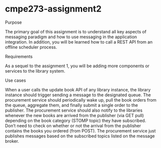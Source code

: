 cmpe273-assignment2
===================

Purpose

The primary goal of this assignment is to understand all key aspects of messaging paradigm and how to use messaging in the application integration. In addition, you will be learned how to call a REST API from an offline scheduler process.

Requirements

As a sequel to the assignment 1, you will be adding more components or services to the library system.

Use cases

When a user calls the update book API of any library instance, the library instance should trigger sending a message to the designated queue.
The procurement service should periodically wake up, pull the book orders from the queue, aggregate them, and finally submit a single order to the publisher.
The procurement service should also notify to the libraries whenever the new books are arrived from the publisher (via GET pull) depending on the book category (STOMP topic) they have subscribed. Don’t need to check on whether or not the arrival from the publisher contains the books you ordered (from POST). The procurement service just publishes messages based on the subscribed topics listed on the message broker.
